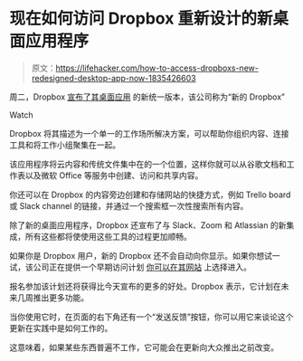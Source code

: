 # 现在如何访问 Dropbox 重新设计的新桌面应用程序

> 原文：<https://lifehacker.com/how-to-access-dropboxs-new-redesigned-desktop-app-now-1835426603>

周二，Dropbox [宣布了其桌面应用](https://www.dropbox.com/features/new?_tk=blog_611_us) 的新统一版本，该公司称为“新的 Dropbox”

Watch

Dropbox 将其描述为一个单一的工作场所解决方案，可以帮助你组织内容、连接工具和将工作小组聚集在一起。

该应用程序将云内容和传统文件集中在的一个位置，这样你就可以从谷歌文档和工作表以及微软 Office 等服务中创建、访问和共享内容。

你还可以在 Dropbox 的内容旁边创建和存储网站的快捷方式，例如 Trello board 或 Slack channel 的链接，并通过一个搜索框一次性搜索所有内容。

除了新的桌面应用程序，Dropbox 还宣布了与 Slack、Zoom 和 Atlassian 的新集成，所有这些都将使使用这些工具的过程更加顺畅。

如果你是 Dropbox 用户，新的 Dropbox 还不会自动向你显示。如果你想试一试，该公司正在提供一个早期访问计划 [你可以在其网站](https://www.dropbox.com/features/new?_tk=blog_611_us) 上选择进入。

报名参加该计划还将获得比今天宣布的更多的好处。Dropbox 表示，它计划在未来几周推出更多功能。

当你使用它时，在页面的右下角还有一个“发送反馈”按钮，你可以用它来谈论这个更新在实践中是如何工作的。

这意味着，如果某些东西普遍不工作，它可能会在更新向大众推出之前改变。